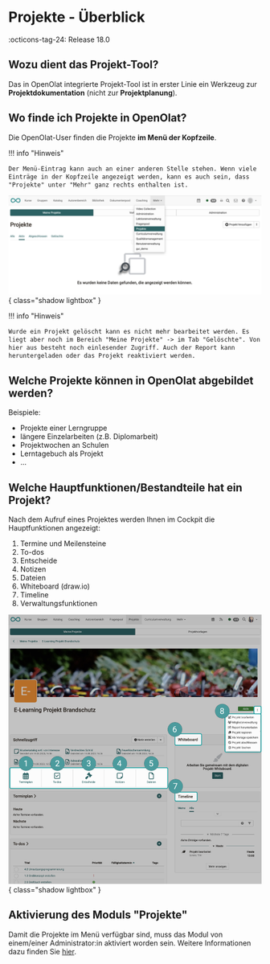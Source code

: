 # Projekte - Überblick

:octicons-tag-24: Release 18.0

## Wozu dient das Projekt-Tool?

Das in OpenOlat integrierte Projekt-Tool ist in erster Linie ein Werkzeug zur **Projektdokumentation** (nicht zur **Projektplanung**).


## Wo finde ich Projekte in OpenOlat?

Die OpenOlat-User finden die Projekte **im Menü der Kopfzeile**. 

!!! info "Hinweis"

    Der Menü-Eintrag kann auch an einer anderen Stelle stehen. Wenn viele Einträge in der Kopfzeile angezeigt werden, kann es auch sein, dass "Projekte" unter "Mehr" ganz rechts enthalten ist.

![projekte_hauptmenue_v1_de.png](assets/projekte_hauptmenue_v1_de.png){ class="shadow lightbox" }

!!! info "Hinweis"

    Wurde ein Projekt gelöscht kann es nicht mehr bearbeitet werden. Es liegt aber noch im Bereich "Meine Projekte" -> im Tab "Gelöschte". Von hier aus besteht noch einlesender Zugriff. Auch der Report kann heruntergeladen oder das Projekt reaktiviert werden.  

## Welche Projekte können in OpenOlat abgebildet werden?

Beispiele:

* Projekte einer Lerngruppe
* längere Einzelarbeiten (z.B. Diplomarbeit)
* Projektwochen an Schulen
* Lerntagebuch als Projekt
* …

## Welche Hauptfunktionen/Bestandteile hat ein Projekt?

Nach dem Aufruf eines Projektes werden Ihnen im Cockpit die Hauptfunktionen angezeigt:

1. Termine und Meilensteine
2. To-dos
3. Entscheide
4. Notizen
6. Dateien
5. Whiteboard (draw.io)
7. Timeline
8. Verwaltungsfunktionen

![projekte_overview_v1_de.png](assets/projekte_overview_v1_de.png){ class="shadow lightbox" }

## Aktivierung des Moduls "Projekte"

Damit die Projekte im Menü verfügbar sind, muss das Modul von einem/einer Administrator:in aktiviert worden sein. Weitere Informationen dazu finden Sie [hier](../../manual_admin/administration/Modules_Projects.de.md).